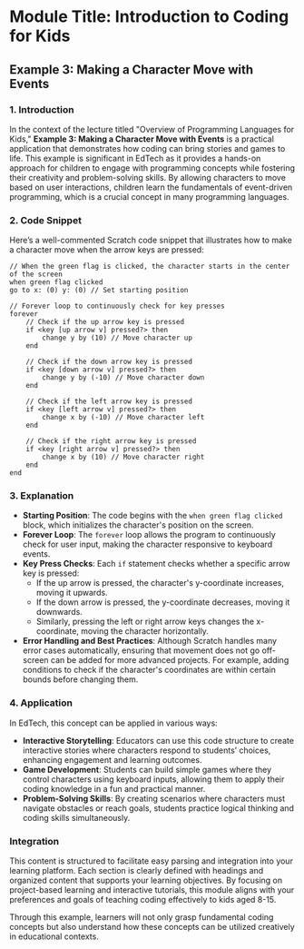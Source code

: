 # Module Title: Introduction to Coding for Kids

## Example 3: Making a Character Move with Events

### 1. Introduction
In the context of the lecture titled "Overview of Programming Languages for Kids," **Example 3: Making a Character Move with Events** is a practical application that demonstrates how coding can bring stories and games to life. This example is significant in EdTech as it provides a hands-on approach for children to engage with programming concepts while fostering their creativity and problem-solving skills. By allowing characters to move based on user interactions, children learn the fundamentals of event-driven programming, which is a crucial concept in many programming languages.

### 2. Code Snippet
Here’s a well-commented Scratch code snippet that illustrates how to make a character move when the arrow keys are pressed:

```scratch
// When the green flag is clicked, the character starts in the center of the screen
when green flag clicked
go to x: (0) y: (0) // Set starting position

// Forever loop to continuously check for key presses
forever
    // Check if the up arrow key is pressed
    if <key [up arrow v] pressed?> then
        change y by (10) // Move character up
    end
    
    // Check if the down arrow key is pressed
    if <key [down arrow v] pressed?> then
        change y by (-10) // Move character down
    end
    
    // Check if the left arrow key is pressed
    if <key [left arrow v] pressed?> then
        change x by (-10) // Move character left
    end
    
    // Check if the right arrow key is pressed
    if <key [right arrow v] pressed?> then
        change x by (10) // Move character right
    end
end
```

### 3. Explanation
- **Starting Position**: The code begins with the `when green flag clicked` block, which initializes the character's position on the screen.
- **Forever Loop**: The `forever` loop allows the program to continuously check for user input, making the character responsive to keyboard events.
- **Key Press Checks**: Each `if` statement checks whether a specific arrow key is pressed:
  - If the up arrow is pressed, the character's y-coordinate increases, moving it upwards.
  - If the down arrow is pressed, the y-coordinate decreases, moving it downwards.
  - Similarly, pressing the left or right arrow keys changes the x-coordinate, moving the character horizontally.
- **Error Handling and Best Practices**: Although Scratch handles many error cases automatically, ensuring that movement does not go off-screen can be added for more advanced projects. For example, adding conditions to check if the character's coordinates are within certain bounds before changing them.

### 4. Application
In EdTech, this concept can be applied in various ways:
- **Interactive Storytelling**: Educators can use this code structure to create interactive stories where characters respond to students’ choices, enhancing engagement and learning outcomes.
- **Game Development**: Students can build simple games where they control characters using keyboard inputs, allowing them to apply their coding knowledge in a fun and practical manner.
- **Problem-Solving Skills**: By creating scenarios where characters must navigate obstacles or reach goals, students practice logical thinking and coding skills simultaneously.

### Integration
This content is structured to facilitate easy parsing and integration into your learning platform. Each section is clearly defined with headings and organized content that supports your learning objectives. By focusing on project-based learning and interactive tutorials, this module aligns with your preferences and goals of teaching coding effectively to kids aged 8-15. 

Through this example, learners will not only grasp fundamental coding concepts but also understand how these concepts can be utilized creatively in educational contexts.